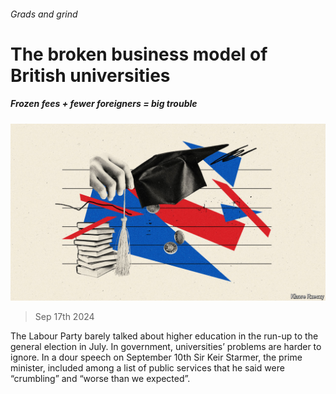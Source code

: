 ###### Grads and grind

# The broken business model of British universities 

##### Frozen fees + fewer foreigners = big trouble 

![image](images/20240921_BRD001.jpg) 

> Sep 17th 2024 

The Labour Party barely talked about higher education in the run-up to the general election in July. In government, universities’ problems are harder to ignore. In a dour speech on September 10th Sir Keir Starmer, the prime minister, included  among a list of public services that he said were “crumbling” and “worse than we expected”. 

